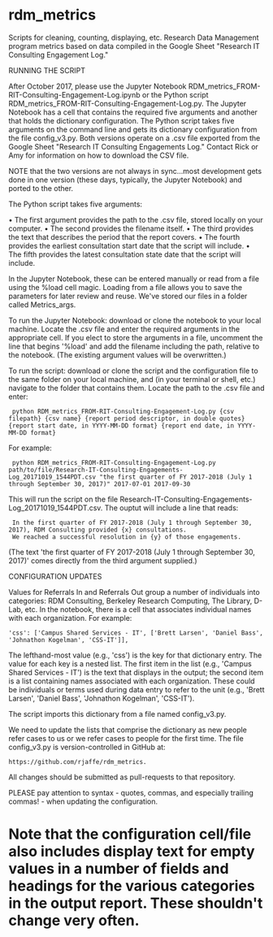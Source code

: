 # rdm_metrics
Scripts for cleaning, counting, displaying, etc. Research Data Management program metrics based on data compiled in the Google Sheet "Research IT Consulting Engagement Log."


RUNNING THE SCRIPT

After October 2017, please use the Jupyter Notebook RDM_metrics_FROM-RIT-Consulting-Engagement-Log.ipynb or the Python script RDM_metrics_FROM-RIT-Consulting-Engagement-Log.py. The Jupyter Notebook has a cell that contains the required five arguments and another that holds the dictionary configuration. The Python script takes five arguments on the command line and gets its dictionary configuration from the file config_v3.py. Both versions operate on a .csv file exported from the Google Sheet "Research IT Consulting Engagements Log." Contact Rick or Amy for information on how to download the CSV file.

NOTE that the two versions are not always in sync...most development gets done in one version (these days, typically, the Jupyter Notebook) and ported to the other.

The Python script takes five arguments: 

• The first argument provides the path to the .csv file, stored locally on your computer.
• The second provides the filename itself. 
• The third provides the text that describes the period that the report covers.
• The fourth provides the earliest consultation start date that the script will include.
• The fifth provides the latest consultation state date that the script will include.

In the Jupyter Notebook, these can be entered manually or read from a file using the %load cell magic. Loading from a file allows you to save the parameters for later review and reuse. We've stored our files in a folder called Metrics_args.

To run the Jupyter Notebook: download or clone the notebook to your local machine. Locate the .csv file and enter the required arguments in the appropriate cell. If you elect to store the arguments in a file, uncomment the line that begins '%load' and add the filename including the path, relative to the notebook. (The existing argument values will be overwritten.) 

To run the script: download or clone the script and the configuration file to the same folder on your local machine, and (in your terminal or shell, etc.) navigate to the folder that contains them. Locate the path to the .csv file and enter:

     python RDM_metrics_FROM-RIT-Consulting-Engagement-Log.py {csv filepath} {csv name} {report period descriptor, in double quotes} {report start date, in YYYY-MM-DD format} {report end date, in YYYY-MM-DD format}

For example:

     python RDM_metrics_FROM-RIT-Consulting-Engagement-Log.py path/to/file/Research-IT-Consulting-Engagements-Log_20171019_1544PDT.csv "the first quarter of FY 2017-2018 (July 1 through September 30, 2017)" 2017-07-01 2017-09-30
	 
This will run the script on the file Research-IT-Consulting-Engagements-Log_20171019_1544PDT.csv. The ouptut will include a line that reads:

     In the first quarter of FY 2017-2018 (July 1 through September 30, 2017), RDM Consulting provided {x} consultations.
     We reached a successful resolution in {y} of those engagements.

(The text 'the first quarter of FY 2017-2018 (July 1 through September 30, 2017)' comes directly from the third argument supplied.)

CONFIGURATION UPDATES

Values for Referrals In and Referrals Out group a number of individuals into categories: RDM Consulting, Berkeley Research Computing, The Library, D-Lab, etc. In the notebook, there is a cell that associates individual names with each organization. For example:

    'css': ['Campus Shared Services - IT', ['Brett Larsen', 'Daniel Bass', 'Johnathon Kogelman', 'CSS-IT']],

The lefthand-most value (e.g., 'css') is the key for that dictionary entry. The value for each key is a nested list. The first item in the list (e.g., 'Campus Shared Services - IT') is the text that displays in the output; the second item is a list containing names associated with each organization. These could be individuals or terms used during data entry to refer to the unit (e.g., 'Brett Larsen', 'Daniel Bass', 'Johnathon Kogelman', 'CSS-IT').

The script imports this dictionary from a file named config_v3.py.
 
We need to update the lists that comprise the dictionary as new people refer cases to us or we refer cases to people for the first time. The file config_v3.py is version-controlled in GitHub at:

    https://github.com/rjaffe/rdm_metrics.

All changes should be submitted as pull-requests to that repository.

PLEASE pay attention to syntax - quotes, commas, and especially trailing commas! - when updating the configuration.

Note that the configuration cell/file also includes display text for empty values in a number of fields and headings for the various categories in the output report. These shouldn't change very often.
===

